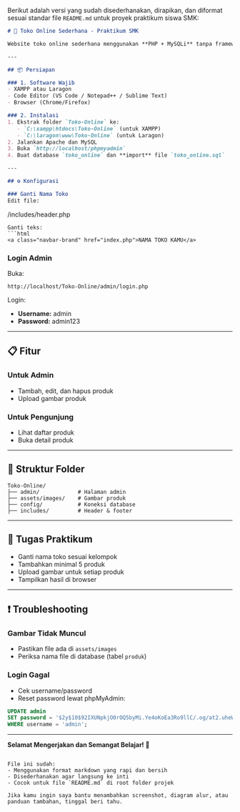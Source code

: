 Berikut adalah versi yang sudah disederhanakan, dirapikan, dan diformat sesuai standar file `README.md` untuk proyek praktikum siswa SMK:

```md
# 🛒 Toko Online Sederhana - Praktikum SMK

Website toko online sederhana menggunakan **PHP + MySQLi** tanpa framework. Cocok untuk tugas praktikum siswa SMK.

---

## 📦 Persiapan

### 1. Software Wajib
- XAMPP atau Laragon
- Code Editor (VS Code / Notepad++ / Sublime Text)
- Browser (Chrome/Firefox)

### 2. Instalasi
1. Ekstrak folder `Toko-Online` ke:
   - `C:\xampp\htdocs\Toko-Online` (untuk XAMPP)
   - `C:\laragon\www\Toko-Online` (untuk Laragon)
2. Jalankan Apache dan MySQL
3. Buka `http://localhost/phpmyadmin`
4. Buat database `toko_online` dan **import** file `toko_online.sql`

---

## ⚙️ Konfigurasi

### Ganti Nama Toko
Edit file:
```

/includes/header.php

````
Ganti teks:
```html
<a class="navbar-brand" href="index.php">NAMA TOKO KAMU</a>
````

### Login Admin

Buka:

```
http://localhost/Toko-Online/admin/login.php
```

Login:

* **Username:** admin
* **Password:** admin123

---

## 📋 Fitur

### Untuk Admin

* Tambah, edit, dan hapus produk
* Upload gambar produk

### Untuk Pengunjung

* Lihat daftar produk
* Buka detail produk

---

## 📂 Struktur Folder

```
Toko-Online/
├── admin/            # Halaman admin
├── assets/images/    # Gambar produk
├── config/           # Koneksi database
├── includes/         # Header & footer
```

---

## 🧪 Tugas Praktikum

* Ganti nama toko sesuai kelompok
* Tambahkan minimal 5 produk
* Upload gambar untuk setiap produk
* Tampilkan hasil di browser

---

## ❗ Troubleshooting

### Gambar Tidak Muncul

* Pastikan file ada di `assets/images`
* Periksa nama file di database (tabel `produk`)

### Login Gagal

* Cek username/password
* Reset password lewat phpMyAdmin:

```sql
UPDATE admin 
SET password = '$2y$10$92IXUNpkjO0rOQ5byMi.Ye4oKoEa3Ro9llC/.og/at2.uheWG/igi' 
WHERE username = 'admin';
```

---

**Selamat Mengerjakan dan Semangat Belajar! 🎉**

```

File ini sudah:
- Menggunakan format markdown yang rapi dan bersih
- Disederhanakan agar langsung ke inti
- Cocok untuk file `README.md` di root folder projek

Jika kamu ingin saya bantu menambahkan screenshot, diagram alur, atau panduan tambahan, tinggal beri tahu.
```
